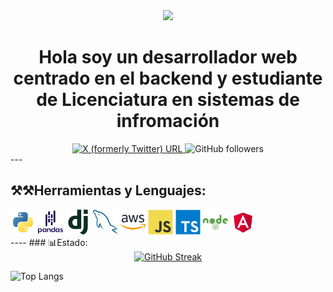 <div id="header" align="center">
  <img src="https://media.giphy.com/media/ZVik7pBtu9dNS/giphy.gif?cid=ecf05e47lhkqd4o5hw7ivfudiyxvsh0q0xig9ynf18posh46&ep=v1_gifs_search&rid=giphy.gif&ct=g" width="200"/>
  <h1 align="center">
      Hola soy un desarrollador web centrado en el backend y estudiante de Licenciatura en sistemas de infromación
  </h1>
</div>

<div id="badges" align="center">
  <a href="https://twitter.com/Silvestre525" align="center"">
      <img alt="X (formerly Twitter) URL" src="https://img.shields.io/twitter/url?url=https%3A%2F%2Ftwitter.com%2FSilvestre525">
  </a>
  <a  align="center"">
      <img alt="GitHub followers" src="https://img.shields.io/github/followers/Silvestre525">
  </a>
</div>
---
<div aling="left" id="tools">
  <h2>
     ⚒️⚒️Herramientas y Lenguajes:
  </h2>
  <div>
    <img src="https://github.com/devicons/devicon/blob/master/icons/python/python-original.svg" title="python" width="40">
    <img src="https://github.com/devicons/devicon/blob/master/icons/pandas/pandas-plain-wordmark.svg" title="pandas" width="40">
    <img src="https://github.com/devicons/devicon/blob/master/icons/django/django-plain.svg" title="django" width="40">
    <img src="https://github.com/devicons/devicon/blob/master/icons/mysql/mysql-original.svg" title="mysql" width="40">
    <img src="https://github.com/devicons/devicon/blob/master/icons/amazonwebservices/amazonwebservices-original-wordmark.svg" title="AWS" width="40">
    <img src="https://github.com/devicons/devicon/blob/master/icons/javascript/javascript-original.svg" title="javascript" width="40">
    <img src="https://github.com/devicons/devicon/blob/master/icons/typescript/typescript-original.svg" title="typescript" width="40">
    <img src="https://github.com/devicons/devicon/blob/master/icons/nodejs/nodejs-plain-wordmark.svg" title="node" width="40">
    <img src="https://github.com/devicons/devicon/blob/master/icons/angular/angular-original.svg" title="Angular" width="40">
  </div>
</div>
----
### 📊Estado: 
<div align="center">
  <a href="https://git.io/streak-stats"><img src="https://github-readme-streak-stats.herokuapp.com?user=Silvestre525&theme=radical&hide_border=true&locale=es&date_format=j%2Fn%5B%2FY%5D" alt="GitHub Streak" /></a>
</div>

![Top Langs](https://github-readme-stats.vercel.app/api/top-langs/?username=anuraghazra&hide_progress=true)


